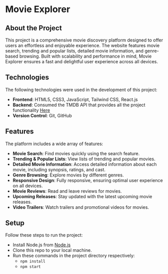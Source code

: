 # Movie Explorer

## About the Project
This project is a comprehensive movie discovery platform designed to offer users an effortless and enjoyable experience. The website features movie search, trending and popular lists, detailed movie information, and genre-based browsing. Built with scalability and performance in mind, Movie Explorer ensures a fast and delightful user experience across all devices.

## Technologies
The following technologies were used in the development of this project:

- **Frontend**: HTML5, CSS3, JavaScript, Tailwind CSS, React.js
- **Backend**: Consumed the TMDB API that provides all the project functionality [Here](https://www.themoviedb.org/documentation/api)
- **Version Control**: Git, GitHub

## Features
The platform includes a wide array of features:

- **Movie Search**: Find movies quickly using the search feature.
- **Trending & Popular Lists**: View lists of trending and popular movies.
- **Detailed Movie Information**: Access detailed information about each movie, including synopsis, ratings, and cast.
- **Genre Browsing**: Explore movies by different genres.
- **Responsive Design**: Fully responsive, ensuring optimal user experience on all devices.
- **Movie Reviews**: Read and leave reviews for movies.
- **Upcoming Releases**: Stay updated with the latest upcoming movie releases.
- **Video Trailers**: Watch trailers and promotional videos for movies.

## Setup
Follow these steps to run the project:

- Install Node.js from [Node.js](https://nodejs.org/en)
- Clone this repo to your local machine.
- Run these commands in the project directory respectively:
  - `npm install`
  - `npm start`
